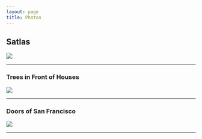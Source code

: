 ```yaml
---
layout: page
title: Photos
---
```


## Satlas
[<img src="/assets/img/albums/satlas.jpg">](https://photos.app.goo.gl/fUAKrXv3sXCWqmh36)

---

### Trees in Front of Houses
[<img src="/assets/img/albums/tree.jpg">](https://photos.app.goo.gl/sMecs255xXW81ooX8)

---

### Doors of San Francisco
[<img src="/assets/img/albums/door.jpg">](https://photos.app.goo.gl/C7msv3VocdBkLPUs6)

---
